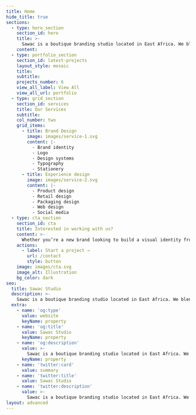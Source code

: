 ```yaml
---
title: Home
hide_title: true
sections:
  - type: hero_section
    section_id: hero
    title: >-
      Sawac is a boutique branding studio located in East Africa. We blend contemporary, minimalistic, and modern styles to create impactful products, brands, and designs.
    content: 
  - type: portfolio_section
    section_id: latest-projects
    layout_style: mosaic
    title: 
    subtitle: 
    projects_number: 6
    view_all_label: View All
    view_all_url: portfolio
  - type: grid_section
    section_id: services
    title: Our Services
    subtitle: 
    col_number: two
    grid_items:
      - title: Brand Design
        image: images/service-1.svg
        content: |-
          - Brand identity
          - Logo
          - Design systems
          - Typography
          - Stationery
      - title: Experience design
        image: images/service-2.svg
        content: |-
          - Product design
          - Retail design
          - Packaging design
          - Web design
          - Social media
  - type: cta_section
    section_id: cta
    title: Interested in working with us?
    content: >-
      Whether you’re a new brand looking to build a visual identity from the ground up, or a seasoned brand looking for a complete visual refresh, we’re here to help.
    actions:
      - label: Start a project →
        url: /contact
        style: button
    image: images/cta.svg
    image_alt: Illustration
    bg_color: dark
seo:
  title: Sawac Studio
  description: >-
    Sawac is a boutique branding studio located in East Africa. We blend contemporary, minimalistic, and modern styles to create impactful products, brands, and designs.
  extra:
    - name: 'og:type'
      value: website
      keyName: property
    - name: 'og:title'
      value: Sawac Studio
      keyName: property
    - name: 'og:description'
      value: >-
        Sawac is a boutique branding studio located in East Africa. We blend contemporary, minimalistic, and modern styles to create impactful products, brands, and designs.
      keyName: property
    - name: 'twitter:card'
      value: summary
    - name: 'twitter:title'
      value: Sawac Studio
    - name: 'twitter:description'
      value: >-
        Sawac is a boutique branding studio located in East Africa. We blend contemporary, minimalistic, and modern styles to create impactful products, brands, and designs.
layout: advanced
---
```


